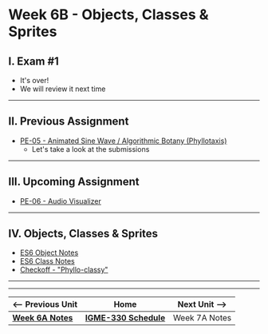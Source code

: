 # Week 6B - Objects, Classes & Sprites

## I. Exam #1
- It's over!
- We will review it next time

<hr>

## II. Previous Assignment
- [PE-05 - Animated Sine Wave / Algorithmic Botany (Phyllotaxis)](../pe/pe-05.md)
  - Let's take a look at the submissions

<hr>

## III. Upcoming Assignment
- [PE-06 - Audio Visualizer](../pe/pe-06.md)

<hr>

## IV. Objects, Classes & Sprites
- [ES6 Object Notes](../notes/object-notes.md)
- [ES6 Class Notes](../notes/es6-class-notes.md)
- [Checkoff - "Phyllo-classy"](../checkoffs/phyllo-classy.md)



<hr><hr>


| <-- Previous Unit | Home | Next Unit -->
| --- | --- | --- 
| [**Week 6A Notes**](06A.md)  |  [**IGME-330 Schedule**](../schedule.md) | Week 7A Notes
